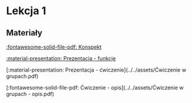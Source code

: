 # Lekcja 1

## Materiały

[:fontawesome-solid-file-pdf: Konspekt](../../assets/1-wpr-do-fun.pdf)

[:material-presentation: Prezentacja - funkcje](../../assets/Funkcje.pdf)

[:material-presentation: Prezentacja - ćwiczenie](../../assets/Ćwiczenie w grupach.pdf)

[:fontawesome-solid-file-pdf: Ćwiczenie - opis](../../assets/Ćwiczenie w grupach - opis.pdf)
